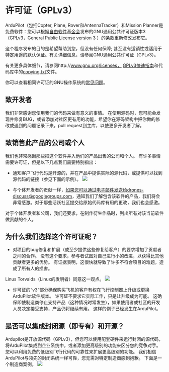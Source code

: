 # 许可证（GPLv3）

ArduPilot（包括Copter, Plane, Rover和AntennaTracker）和Mission Planner是免费软件：您可以根据[自由软件基金会](http://www.fsf.org/)发布的GNU通用公共许可证版本3（GPLv3，General Public License version 3 ）的条款重新修改发布它。

这个程序发布的目的是希望帮助到您，但没有任何保障; 甚至没有适销性或适用于特定用途的默认保证。有关详细信息，请参阅GNU通用公共许可证（GPLv3）。

有关更多具体细节，请参阅http://www.gnu.org/licenses， [GPLv3快速指南](www.gnu.org/licenses/quick-guide-gplv3.html)和代码库中的[copying.txt](https://github.com/ArduPilot/ardupilot/blob/master/COPYING.txt)文件。

你可以查看相同许可证的GNU操作系统的[常见问题](www.gnu.org/licenses/gpl-faq.html)。

## 致开发者

我们非常感谢您使用我们的代码来做有意义的事情。 在使用源码时，您可能会发现并修复BUG，或者添加对社区更有用的功能，希望你在源码架构中把你做的修改或遇到的问题记录下来，pull request到主库，以使更多开发者了解。

## 致销售此产品的公司或个人

我们也非常感谢那些把这个软件并入他们的产品出售的公司和个人。 有许多事情需要许可证，但是以下几点我们需要特别指出：

* 通知客户飞行代码是开源的，并在产品中提供实际的源代码，或提供可以找到源代码的链接（参见下面的示例）。
![](http://ardupilot.org/dev/_images/license-sample-web-page.png)

* 与个体开发者的贡献一样，如果您可以通过电子邮件发送给drones-discuss@googlegroups.com，通知我们了解包含该软件的产品，我们将会非常感激。对于那些活跃社区提交给原始代码库有用的更改，我们也会感激。

对于个体开发者和公司，我们还要求，在制作衍生作品时，列出所有对该当前软件做贡献的个人。

## 为什么我们选择这个许可证呢？

* 对项目的bug修复和扩展（或至少提供这些修复给客户）的要求增加了贡献者之间的合作。 没有这个要求，参与者试图对自己进行小的改进，以获得比其他贡献者更多的优势。 有证据表明，这很快就导致了许多不符合项目的难题，造成了所有人的损害。

Linus Torvalds（Linux的发明者）同意这一观点。
![](http://ardupilot.org/dev/_images/license-linus-quote.png)

* 许可证的“v3”部分确保购买飞机的客户有权在飞行控制器上升级或更换ArduPilot软件版本。 许可证不要求它实际工作，只是让升级成为可能。 这确保即使制造商停止支持产品（这种情况时常发生），如果使用者或社区的开发人员决定接受支持，产品仍将继续有用。 这样的例子已经发生在ArduPilot。

## 是否可以集成封闭源（即专有）和开源？

Ardupilot是开放源代码（GPLv3），但您可以使用配套硬件来运行封闭的源代码，将ArduPilot集成到企业系统中，或者添加更高级别的功能来区分您的竞争对手。 您可以利用免费的低级别飞行代码的可靠性来扩展更高级别的功能。 我们相信ArduPilot与领先的封闭系统一样可靠，您无需对特定制造商感到抱歉。 下面是一个制造商案例。
![](http://ardupilot.org/dev/_images/license-integrating-open-and-closed.png)
